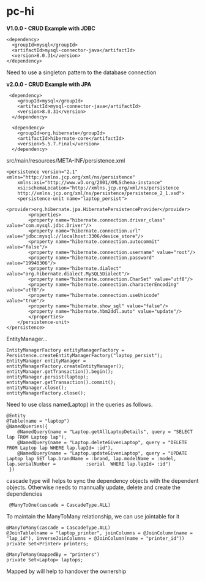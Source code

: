 # pc-hi

**V1.0.0 - CRUD Example with JDBC**

    <dependency>
      <groupId>mysql</groupId>
      <artifactId>mysql-connector-java</artifactId>
      <version>8.0.31</version>
    </dependency>

Need to use a singleton pattern to the database connection

**v2.0.0 - CRUD Example with JPA**

     <dependency>
        <groupId>mysql</groupId>
        <artifactId>mysql-connector-java</artifactId>
        <version>8.0.31</version>
      </dependency>

      <dependency>
        <groupId>org.hibernate</groupId>
        <artifactId>hibernate-core</artifactId>
        <version>5.5.7.Final</version>
      </dependency>

src/main/resources/META-INF/persistence.xml

   <?xml version="1.0" encoding="UTF-8"?>
    <persistence version="2.1" xmlns="http://xmlns.jcp.org/xml/ns/persistence"
        xmlns:xsi="http://www.w3.org/2001/XMLSchema-instance"
        xsi:schemaLocation="http://xmlns.jcp.org/xml/ns/persistence
        http://xmlns.jcp.org/xml/ns/persistence/persistence_2_1.xsd">
        <persistence-unit name="laptop_persist">
        <provider>org.hibernate.jpa.HibernatePersistenceProvider</provider>
            <properties>
            <property name="hibernate.connection.driver_class" value="com.mysql.jdbc.Driver"/>
            <property name="hibernate.connection.url" value="jdbc:mysql://localhost:3306/device_store"/>
            <property name="hibernate.connection.autocommit" value="false"/>
            <property name="hibernate.connection.username" value="root"/>
            <property name="hibernate.connection.password" value="19940306"/>
            <property name="hibernate.dialect" value="org.hibernate.dialect.MySQL5Dialect"/>
            <property name="hibernate.connection.CharSet" value="utf8"/>
            <property name="hibernate.connection.characterEncoding" value="utf8"/>
            <property name="hibernate.connection.useUnicode" value="true"/>
            <property name="hibernate.show_sql" value="false"/>
            <property name="hibernate.hbm2ddl.auto" value="update"/>
            </properties>
        </persistence-unit>
    </persistence>
  
EntityManager...

    EntityManagerFactory entityManagerFactory = Persistence.createEntityManagerFactory("laptop_persist");
    EntityManager entityManager = entityManagerFactory.createEntityManager();
    entityManager.getTransaction().begin();
    entityManager.persist(laptop);
    entityManager.getTransaction().commit();
    entityManager.close();
    entityManagerFactory.close();
    
    
Need to use class name(Laptop) in the queries as follows.
    
    @Entity
    @Table(name = "laptop")
    @NamedQueries({
        @NamedQuery(name = "Laptop.getAllLaptopDetails", query = "SELECT lap FROM Laptop lap"),
        @NamedQuery(name = "Laptop.deleteGivenLaptop", query = "DELETE FROM Laptop lap WHERE lap.lapId= :id"),
        @NamedQuery(name = "Laptop.updateGivenLaptop", query = "UPDATE Laptop lap SET lap.brandName = :brand, lap.modelName = :model, lap.serialNumber =           :serial  WHERE lap.lapId= :id")
     })
     
cascade type will helps to sync the dependency objects with the dependent objects. Otherwise needs to mannually update, delete and create the dependencies    
    
     @ManyToOne(cascade = CascadeType.ALL)
     
To maintain the ManyToMany relationship, we can use jointable for it

    @ManyToMany(cascade = CascadeType.ALL)
    @JoinTable(name = "laptop_printer", joinColumns = @JoinColumn(name = "lap_id"), inverseJoinColumns = @JoinColumn(name = "printer_id"))
    private Set<Printer> printers;  
    
    @ManyToMany(mappedBy = "printers")
    private Set<Laptop> laptops;
    
Mapped by will help to handover the ownership
     
